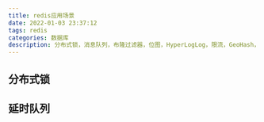 ```yaml
---
title: redis应用场景
date: 2022-01-03 23:37:12
tags: redis
categories: 数据库
description: 分布式锁，消息队列，布隆过滤器，位图，HyperLogLog，限流，GeoHash，Scan
---
```


## 分布式锁

## 延时队列

## 
